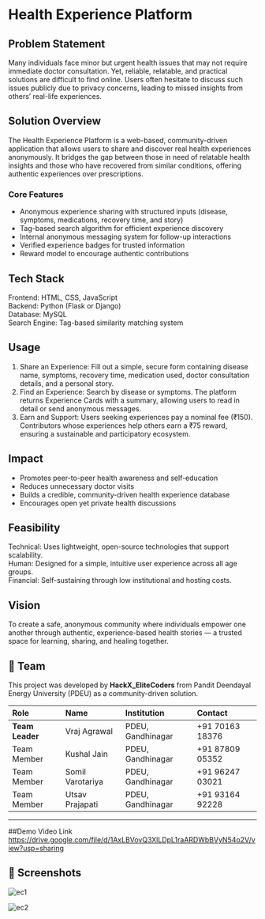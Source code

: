 # Health Experience Platform

## Problem Statement
Many individuals face minor but urgent health issues that may not require immediate doctor consultation. Yet, reliable, relatable, and practical solutions are difficult to find online. Users often hesitate to discuss such issues publicly due to privacy concerns, leading to missed insights from others’ real-life experiences.

## Solution Overview
The Health Experience Platform is a web-based, community-driven application that allows users to share and discover real health experiences anonymously. It bridges the gap between those in need of relatable health insights and those who have recovered from similar conditions, offering authentic experiences over prescriptions.

### Core Features
- Anonymous experience sharing with structured inputs (disease, symptoms, medications, recovery time, and story)
- Tag-based search algorithm for efficient experience discovery
- Internal anonymous messaging system for follow-up interactions
- Verified experience badges for trusted information
- Reward model to encourage authentic contributions

## Tech Stack
Frontend: HTML, CSS, JavaScript  
Backend: Python (Flask or Django)  
Database: MySQL  
Search Engine: Tag-based similarity matching system

## Usage
1. Share an Experience: Fill out a simple, secure form containing disease name, symptoms, recovery time, medication used, doctor consultation details, and a personal story.  
2. Find an Experience: Search by disease or symptoms. The platform returns Experience Cards with a summary, allowing users to read in detail or send anonymous messages.  
3. Earn and Support: Users seeking experiences pay a nominal fee (₹150). Contributors whose experiences help others earn a ₹75 reward, ensuring a sustainable and participatory ecosystem.

## Impact
- Promotes peer-to-peer health awareness and self-education  
- Reduces unnecessary doctor visits  
- Builds a credible, community-driven health experience database  
- Encourages open yet private health discussions

## Feasibility
Technical: Uses lightweight, open-source technologies that support scalability.  
Human: Designed for a simple, intuitive user experience across all age groups.  
Financial: Self-sustaining through low institutional and hosting costs.

## Vision
To create a safe, anonymous community where individuals empower one another through authentic, experience-based health stories — a trusted space for learning, sharing, and healing together.

## 👤 Team

This project was developed by **HackX_EliteCoders** from Pandit Deendayal Energy University (PDEU) as a community-driven solution.

| Role | Name | Institution | Contact |
| :--- | :--- | :--- | :--- |
| **Team Leader** | Vraj Agrawal | PDEU, Gandhinagar | +91 70163 18376 |
| Team Member | Kushal Jain | PDEU, Gandhinagar | +91 87809 05352 |
| Team Member | Somil Varotariya | PDEU, Gandhinagar | +91 96247 03021 |
| Team Member | Utsav Prajapati | PDEU, Gandhinagar | +91 93164 92228 |

---

##Demo Video Link
https://drive.google.com/file/d/1AxLBVovQ3XlLDpL1raARDWbBVyN54o2V/view?usp=sharing

## 📸 Screenshots
![ec1](https://github.com/user-attachments/assets/1367a938-2b41-45c6-9531-82a53b22dc30)

![ec2](https://github.com/user-attachments/assets/e50aabd9-cf9a-4152-a08b-6989cb536548)




